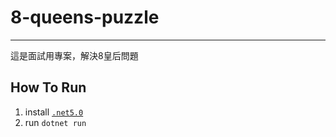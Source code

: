 # 8-queens-puzzle

---

這是面試用專案，解決8皇后問題

## How To Run

1. install [`.net5.0`](https://dotnet.microsoft.com/download/dotnet/5.0)
2. run `dotnet run`
